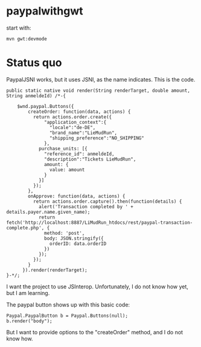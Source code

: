 # paypalwithgwt


start with:
    
    mvn gwt:devmode
    
    
    
# Status quo

PaypalJSNI works, but it uses JSNI, as the name indicates. This is the code.


    public static native void render(String renderTarget, double amount, String anmeldeId) /*-{
    	
    	$wnd.paypal.Buttons({
		    createOrder: function(data, actions) {
		      return actions.order.create({
				  "application_context":{
				    "locale":"de-DE",
				    "brand_name":"LieMudRun",
				    "shipping_preference":"NO_SHIPPING"				    
				  },
		        purchase_units: [{
		          "reference_id": anmeldeId,
		          "description":"Tickets LieMudRun",
		          amount: {
		            value: amount
		          }
		        }]
		      });
		    },
		    onApprove: function(data, actions) {
		      return actions.order.capture().then(function(details) {
		        alert('Transaction completed by ' + details.payer.name.given_name);
		        return fetch('http://localhost:8887/LiMudRun_htdocs/rest/paypal-transaction-complete.php', {
		          method: 'post',
		          body: JSON.stringify({
		            orderID: data.orderID
		          })
		        });
		      });
		    }
		  }).render(renderTarget);
    }-*/;

I want the project to use JSInterop.
Unfortunately, I do not know how yet, but I am learning.

The paypal button shows up with this basic code:

	Paypal.PaypalButton b = Paypal.Buttons(null);
	b.render("body");

But I want to provide options to the "createOrder" method, and I do not know how.